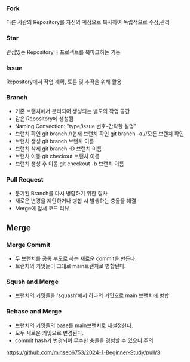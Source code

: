 ### Fork
다른 사람의 Repository를 자신의 계정으로 복사하여 독립적으로 수정,관리

### Star
관심있는 Repository나 프로젝트를 북마크하는 기능

### Issue
Repository에서 작업 계획, 토론 및 추적을 위해 활용

### Branch
+ 기존 브랜치에서 분리되어 생성되는 별도의 작업 공간
+ 같은 Repository에 생성됨
+ Naming Convection:
    "type/issue 번호-간략한 설명"
+ 브랜치 확인
    git branch //현재 브랜치 확인
    git branch -a //모든 브랜치 확인
+ 브랜치 생성
    git branch 브랜치 이름
+ 브랜치 삭제
    git branch -D 브랜치 이름
+ 브랜치 이동
    git checkout 브랜치 이름
+ 브랜치 생성 후 이동
    git checkout -b 브랜치 이름


### Pull Request
+ 분기된 Branch를 다시 병합하기 위한 절차
+ 새로운 변경을 제안하거나 병합 시 발생하는 충돌을 해결
+ Merge에 앞서 코드 리뷰

## Merge

### Merge Commit
+ 두 브랜치를 공통 부모로 하는 새로운 commit을 만든다.
+ 브랜치의 커밋들이 그대로 main브랜치로 병합된다.

### Sqush and Merge
+ 브랜치의 커밋들을 'squash'해서 하나의 커밋으로 main 브랜치에 병합

### Rebase and Merge
+ 브랜치의 커밋들의 base를 main브랜치로 재설정한다.
+ 모두 새로운 커밋으로 변경된다.
+ commit hash가 변경되어 무수한 충돌을 경험할 수 있으니 주의

<https://github.com/minseo6753/2024-1-Beginner-Study/pull/3>